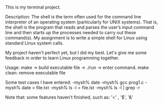 This is my terminal project.

Description: The shell is the term often used for the command line interpreter of an operating system (particularly for UNIX systems). That is, the shell is the program that reads and parses the user’s input command line and then starts up the processes needed to carry out these command(s). My assignment is to write a simple shell for Linux using standard Linux system calls.

My project haven't perfect yet, but I did my best. Let's give me some feedback in order to learn Linux programming together.

Usage:  make -> build executable file -> ./run -> enter command.
        make clean: remove executable file

Some test cases I have entered:
-mysh% date
-mysh% gcc prog1.c
-mysh% date > file.txt
-mysh% ls -l > file.lst
-mysh% ls -l | grep -r

Note that: some features haven't finished, such as: '<' , '$', '&'